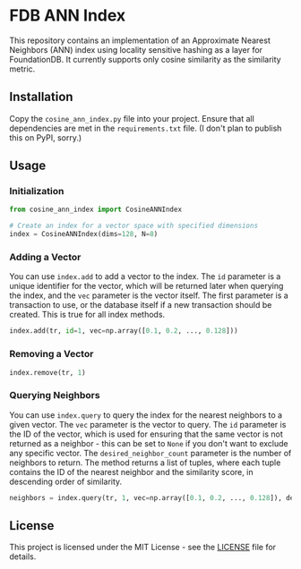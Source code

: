 # FDB ANN Index

This repository contains an implementation of an Approximate Nearest Neighbors (ANN) index using locality sensitive hashing as a layer for FoundationDB. It currently supports only cosine similarity as the similarity metric.

## Installation

Copy the `cosine_ann_index.py` file into your project. Ensure that all dependencies are met in the `requirements.txt` file. (I don't plan to publish this on PyPI, sorry.)

## Usage

### Initialization

```python
from cosine_ann_index import CosineANNIndex

# Create an index for a vector space with specified dimensions
index = CosineANNIndex(dims=128, N=8)
```

### Adding a Vector

You can use `index.add` to add a vector to the index. The `id` parameter is a unique identifier for the vector, which will be returned later when querying the index, and the `vec` parameter is the vector itself. The first parameter is a transaction to use, or the database itself if a new transaction should be created. This is true for all index methods.
```python
index.add(tr, id=1, vec=np.array([0.1, 0.2, ..., 0.128]))
```

### Removing a Vector

```python
index.remove(tr, 1)
```

### Querying Neighbors

You can use `index.query` to query the index for the nearest neighbors to a given vector. The `vec` parameter is the vector to query. The `id` parameter is the ID of the vector, which is used for ensuring that the same vector is not returned as a neighbor - this can be set to `None` if you don't want to exclude any specific vector. The `desired_neighbor_count` parameter is the number of neighbors to return. The method returns a list of tuples, where each tuple contains the ID of the nearest neighbor and the similarity score, in descending order of similarity.

```python
neighbors = index.query(tr, 1, vec=np.array([0.1, 0.2, ..., 0.128]), desired_neighbor_count=5)
```

## License

This project is licensed under the MIT License - see the [LICENSE](LICENSE) file for details.